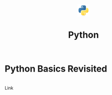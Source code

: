 <div align="center">
<img src="https://github.com/devicons/devicon/blob/master/icons/python/python-original.svg" title="Python" alt="Python" width="40" height="40"/><h1>Python</h1>
</div>

<br>

<h1>Python Basics Revisited</h1>
<br>
<a href:"https://github.com/cwbads22/Python_Basics/blob/main/python_basico_01.md">Link</a>

